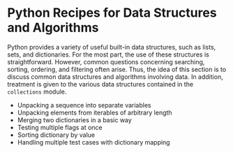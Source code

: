 # Python Recipes for Data Structures and Algorithms

Python provides a variety of useful built-in data structures, such as 
lists, sets, and dictionaries. For the most part, the use of these 
structures is straightforward. However, common questions concerning 
searching, sorting, ordering, and filtering often arise. Thus, the idea 
of this section is to discuss common data structures and algorithms 
involving data. In addition, treatment is given to the various data 
structures contained in the `collections` module.

* Unpacking a sequence into separate variables
* Unpacking elements from iterables of arbitrary length
* Merging two dictionaries in a basic way
* Testing multiple flags at once
* Sorting dictionary by value
* Handling multiple test cases with dictionary mapping
